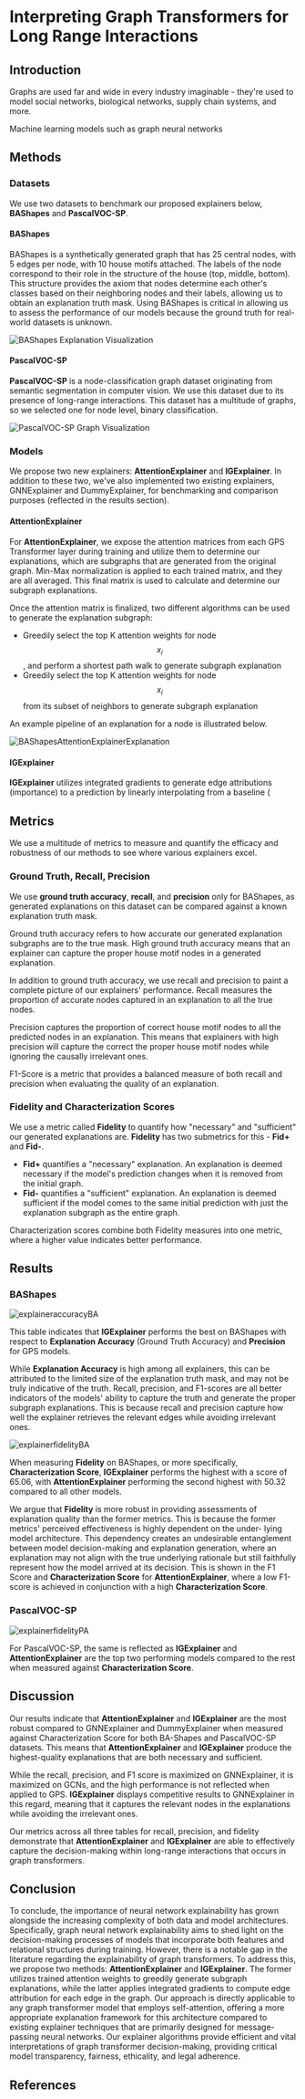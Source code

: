 # Interpreting Graph Transformers for Long Range Interactions

## Introduction

Graphs are used far and wide in every industry imaginable - they're used to model social networks, biological networks, supply chain systems, and more. 

Machine learning models such as graph neural networks 

## Methods

### Datasets

We use two datasets to benchmark our proposed explainers below, **BAShapes** and **PascalVOC-SP**.

#### BAShapes

BAShapes is a synthetically generated graph that has 25 central nodes, with 5 edges per node, with 10 house motifs attached. The labels of the node correspond to their role in the structure of the house (top, middle, bottom). This structure provides the axiom that nodes determine each other's classes based on their neighboring nodes and their labels, allowing us to obtain an explanation truth mask. Using BAShapes is critical in allowing us to assess the performance of our models because the ground truth for real-world datasets is unknown.

![BAShapes Explanation Visualization](assets/bashapes.png)

#### PascalVOC-SP

**PascalVOC-SP** is a node-classification graph dataset originating from semantic segmentation in computer vision. We use this dataset due to its presence of long-range interactions. This dataset has a multitude of graphs, so we selected one for node level, binary classification.

![PascalVOC-SP Graph Visualization](assets/PascalVOC-SPGraph.PNG)

### Models

We propose two new explainers: **AttentionExplainer** and **IGExplainer**. In addition to these two, we've also implemented two existing explainers, GNNExplainer and DummyExplainer, for benchmarking and comparison purposes (reflected in the results section).

#### AttentionExplainer

For **AttentionExplainer**, we expose the attention matrices from each GPS Transformer layer during training and utilize them to determine our explanations, which are subgraphs that are generated from the original graph. Min-Max normalization is applied to each trained matrix, and they are all averaged. This final matrix is used to calculate and determine our subgraph explanations.

Once the attention matrix is finalized, two different algorithms can be used to generate the explanation subgraph:

* Greedily select the top K attention weights for node $$x_i$$, and perform a shortest path walk to generate subgraph explanation
* Greedily select the top K attention weights for node $$x_i$$ from its subset of neighbors to generate subgraph explanation

An example pipeline of an explanation for a node is illustrated below.

![BAShapesAttentionExplainerExplanation](assets/bashapesexplanation.jpeg)

#### IGExplainer

**IGExplainer** utilizes integrated gradients to generate edge attributions (importance) to a prediction by linearly interpolating from a baseline (

## Metrics

We use a multitude of metrics to measure and quantify the efficacy and robustness of our methods to see where various explainers excel.

### Ground Truth, Recall, Precision

We use **ground truth accuracy**, **recall**, and **precision** only for BAShapes, as generated explanations on this dataset can be compared against a known explanation truth mask.

Ground truth accuracy refers to how accurate our generated explanation subgraphs are to the true mask. High ground truth accuracy means that an explainer can capture the proper house motif nodes in a generated explanation.

In addition to ground truth accuracy, we use recall and precision to paint a complete picture of our explainers' performance. Recall measures the proportion of accurate nodes captured in an explanation to all the true nodes. 

Precision captures the proportion of correct house motif nodes to all the predicted nodes in an explanation. This means that explainers with high precision will capture the correct the proper house motif nodes while ignoring the causally irrelevant ones.

F1-Score is a metric that provides a balanced measure of both recall and precision when evaluating the quality of an explanation.

### Fidelity and Characterization Scores

We use a metric called **Fidelity** to quantify how "necessary" and "sufficient" our generated explanations are. **Fidelity** has two submetrics for this - **Fid+** and **Fid-**.

* **Fid+** quantifies a "necessary" explanation. An explanation is deemed necessary if the model's prediction changes when it is removed from the initial graph.
* **Fid-** quantifies a "sufficient" explanation. An explanation is deemed sufficient if the model comes to the same initial prediction with just the explanation subgraph as the entire graph.

Characterization scores combine both Fidelity measures into one metric, where a higher value indicates better performance.

## Results

### BAShapes

![explaineraccuracyBA](assets/explaineraccuracyBA.PNG)

This table indicates that **IGExplainer** performs the best on BAShapes with respect to **Explanation Accuracy** (Ground Truth Accuracy) and **Precision** for GPS models.

While **Explanation Accuracy** is high among all explainers, this can be attributed to the limited size of the explanation truth mask, and may not be truly indicative of the truth. Recall, precision, and F1-scores are all better indicators of the models' ability to capture the truth and generate the proper subgraph explanations. This is because recall and precision capture how well the explainer retrieves the relevant edges while avoiding
irrelevant ones.

![explainerfidelityBA](assets/explainerfidelityBA.PNG)

When measuring **Fidelity** on BAShapes, or more specifically, **Characterization Score**, **IGExplainer** performs the highest with a score of 65.06, with **AttentionExplainer** performing the second highest with 50.32 compared to all other models. 

 We argue that **Fidelity** is more robust in providing assessments of explanation quality than the former metrics. This is because the former metrics' perceived effectiveness is highly dependent on the under-
lying model architecture. This dependency creates an undesirable entanglement between model decision-making and explanation generation, where an explanation may not align with the true underlying rationale but still faithfully represent how the model arrived at its decision. This is shown in the F1 Score and **Characterization Score** for **AttentionExplainer**, where a low F1-score is achieved in conjunction with a high **Characterization Score**.

### PascalVOC-SP

![explainerfidelityPA](assets/explainerfidelityPA.PNG)

For PascalVOC-SP, the same is reflected as **IGExplainer** and **AttentionExplainer** are the top two performing models compared to the rest when measured against **Characterization Score**.


## Discussion

Our results indicate that **AttentionExplainer** and **IGExplainer** are the most robust compared to GNNExplainer and DummyExplainer when measured against Characterization Score for both BA-Shapes and PascalVOC-SP datasets. This means that **AttentionExplainer** and **IGExplainer** produce the highest-quality explanations that are both necessary and sufficient.

While the recall, precision, and F1 score is maximized on GNNExplainer, it is maximized on GCNs, and the high performance is not reflected when applied to GPS. **IGExplainer** displays competitive results to GNNExplainer in this regard, meaning that it captures  the relevant nodes in the explanations while avoiding the irrelevant ones.

Our metrics across all three tables for recall, precision, and fidelity demonstrate that **AttentionExplainer** and **IGExplainer** are able to effectively capture the decision-making within long-range interactions that occurs in graph transformers.

## Conclusion

To conclude, the importance of neural network explainability has grown alongside the increasing complexity of both data and model architectures. Specifically, graph neural network explainability aims to shed light on the decision-making processes of models that incorporate both features and relational structures during training. However, there is a notable gap in the literature regarding the explainability of graph transformers. To address this, we propose two methods: **AttentionExplainer** and **IGExplainer**. The former utilizes trained attention weights to greedily generate subgraph explanations, while the latter applies integrated gradients to compute edge attribution for each edge in the graph. Our approach is directly applicable to any graph transformer model that employs self-attention, offering a more appropriate explanation framework for this architecture compared to existing explainer techniques that are primarily designed for message-passing neural networks. Our explainer algorithms provide efficient and vital interpretations of graph transformer decision-making, providing critical model transparency, fairness, ethicality, and legal adherence.

## References

